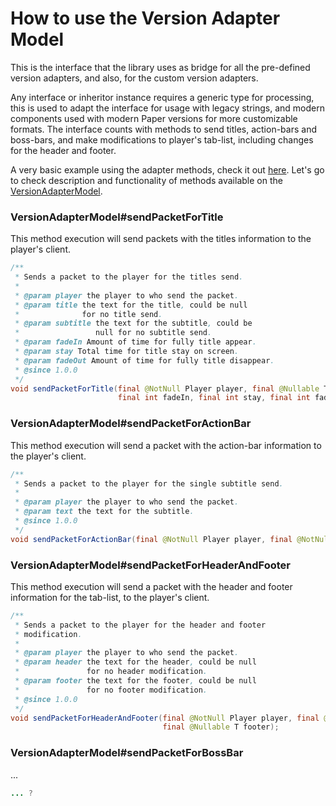 # How to use the Version Adapter Model
This is the interface that the library uses as bridge for all the pre-defined
version adapters, and also, for the custom version adapters.

Any interface or inheritor instance requires a generic type for processing, this is used to
adapt the interface for usage with legacy strings, and modern components used with modern Paper
versions for more customizable formats. The interface counts with methods to send titles, action-bars and boss-bars, and make modifications to player's tab-list, including changes for the header and footer.

A very basic example using the adapter methods, check it out [here](https://github.com/DragonStudio-Store/ds-visual/blob/main/test-plugin/src/main/java/site/dragonstudio/visual/TestPlugin.java).
Let's go to check description and functionality of methods available on the [VersionAdapterModel](https://github.com/DragonStudio-Store/ds-visual/blob/main/api/src/main/java/site/dragonstudio/visual/version/VersionAdapterModel.java).

### VersionAdapterModel#sendPacketForTitle
This method execution will send packets with the titles information to the
player's client.

```java
/**
 * Sends a packet to the player for the titles send.
 *
 * @param player the player to who send the packet.
 * @param title the text for the title, could be null
 *              for no title send.
 * @param subtitle the text for the subtitle, could be
 *                 null for no subtitle send.
 * @param fadeIn Amount of time for fully title appear.
 * @param stay Total time for title stay on screen.
 * @param fadeOut Amount of time for fully title disappear.
 * @since 1.0.0
 */
void sendPacketForTitle(final @NotNull Player player, final @Nullable T title, final @Nullable T subtitle,
                        final int fadeIn, final int stay, final int fadeOut);
```

### VersionAdapterModel#sendPacketForActionBar
This method execution will send a packet with the action-bar information to the
player's client.

```java
/**
 * Sends a packet to the player for the single subtitle send.
 *
 * @param player the player to who send the packet.
 * @param text the text for the subtitle.
 * @since 1.0.0
 */
void sendPacketForActionBar(final @NotNull Player player, final @NotNull T text);
```

### VersionAdapterModel#sendPacketForHeaderAndFooter
This method execution will send a packet with the header and footer information
for the tab-list, to the player's client.

```java
/**
 * Sends a packet to the player for the header and footer
 * modification.
 *
 * @param player the player to who send the packet.
 * @param header the text for the header, could be null
 *               for no header modification.
 * @param footer the text for the footer, could be null
 *               for no footer modification.
 * @since 1.0.0
 */
void sendPacketForHeaderAndFooter(final @NotNull Player player, final @Nullable T header,
                                  final @Nullable T footer);
```

### VersionAdapterModel#sendPacketForBossBar
...

```java
... ?
```
